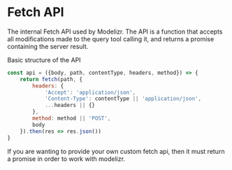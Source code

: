 # Fetch API

The internal Fetch API used by Modelizr. The API is a function that accepts all modifications made to the query tool calling it, and returns a promise 
containing the server result.

Basic structure of the API
```javascript
const api = ({body, path, contentType, headers, method}) => {
    return fetch(path, {
        headers: {
            'Accept': 'application/json',
            'Content-Type': contentType || 'application/json',
            ...headers || {}
        },
        method: method || 'POST',
        body
    }).then(res => res.json())
}
```

If you are wanting to provide your own custom fetch api, then it must return a promise in order to work with modelizr.